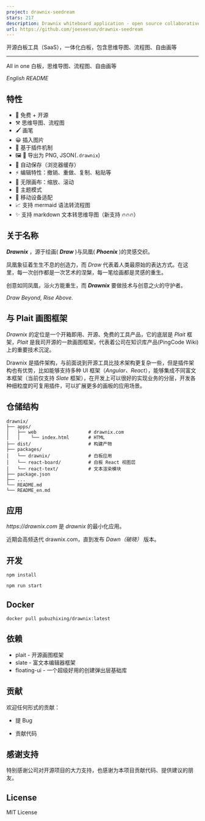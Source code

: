 ```yaml
---
project: drawnix-seedream
stars: 217
description: Drawnix whiteboard application - open source collaborative drawing tool with mind maps, flowcharts, and free drawing capabilities
url: https://github.com/joeseesun/drawnix-seedream
---
```


开源白板工具（SaaS），一体化白板，包含思维导图、流程图、自由画等  

-------------------------------------

All in one 白板，思维导图、流程图、自由画等

  

_English README_

特性
--

-   💯 免费 + 开源
-   ⚒️ 思维导图、流程图
-   🖌 画笔
-   😀 插入图片
-   🚀 基于插件机制
-   🖼️ 📃 导出为 PNG, JSON(`.drawnix`)
-   💾 自动保存（浏览器缓存）
-   ⚡ 编辑特性：撤销、重做、复制、粘贴等
-   🌌 无限画布：缩放、滚动
-   🎨 主题模式
-   📱 移动设备适配
-   📈 支持 mermaid 语法转流程图
-   ✨ 支持 markdown 文本转思维导图（新支持 🔥🔥🔥）

关于名称
----

_**Drawnix**_ ，源于绘画( _**Draw**_ )与凤凰( _**Phoenix**_ )的灵感交织。

凤凰象征着生生不息的创造力，而 _Draw_ 代表着人类最原始的表达方式。在这里，每一次创作都是一次艺术的涅槃，每一笔绘画都是灵感的重生。

创意如同凤凰，浴火方能重生，而 _**Drawnix**_ 要做技术与创意之火的守护者。

_Draw Beyond, Rise Above._

与 Plait 画图框架
------------

_Drawnix_ 的定位是一个开箱即用、开源、免费的工具产品，它的底层是 _Plait_ 框架，_Plait_ 是我司开源的一款画图框架，代表着公司在知识库产品(PingCode Wiki)上的重要技术沉淀。

Drawnix 是插件架构，与前面说到开源工具比技术架构更复杂一些，但是插件架构也有优势，比如能够支持多种 UI 框架（_Angular、React_），能够集成不同富文本框架（当前仅支持 _Slate_ 框架），在开发上可以很好的实现业务的分层，开发各种细粒度的可复用插件，可以扩展更多的画板的应用场景。

仓储结构
----

```
drawnix/
├── apps/
│   ├── web                   # drawnix.com
│   │    └── index.html       # HTML
├── dist/                     # 构建产物
├── packages/
│   └── drawnix/              # 白板应用
│   └── react-board/          # 白板 React 视图层
│   └── react-text/           # 文本渲染模块
├── package.json
├── ...
└── README.md
└── README_en.md

```

应用
--

_https://drawnix.com_ 是 _drawnix_ 的最小化应用。

近期会高频迭代 drawnix.com，直到发布 _Dawn（破晓）_ 版本。

开发
--

```
npm install

npm run start
```

Docker
------

```
docker pull pubuzhixing/drawnix:latest
```

依赖
--

-   plait - 开源画图框架
-   slate - 富文本编辑器框架
-   floating-ui - 一个超级好用的创建弹出层基础库

贡献
--

欢迎任何形式的贡献：

-   提 Bug
    
-   贡献代码
    

感谢支持
----

特别感谢公司对开源项目的大力支持，也感谢为本项目贡献代码、提供建议的朋友。

License
-------

MIT License
